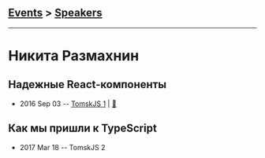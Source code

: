 ## [Events](../README.md) > [Speakers](../speakers.md)
---

# Никита Размахнин

## Надежные React-компоненты
- 2016 Sep 03 -- [TomskJS 1](https://www.youtube.com/watch?v=_aw-JbOlWZY)  | [:notebook:](http://slides.com/julya_key09/deck-1)  
## Как мы пришли к TypeScript
- 2017 Mar 18 -- TomskJS 2    
